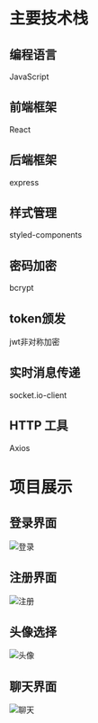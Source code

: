 # 主要技术栈

## 编程语言

JavaScript

## 前端框架

React

## 后端框架

express

## 样式管理

styled-components

## 密码加密

bcrypt

## token颁发

jwt非对称加密

## 实时消息传递

socket.io-client

## HTTP 工具 

Axios

# 项目展示

## 登录界面

![登录](https://gitee.com/nwafu-ggboy/online_chat/raw/master/img/%E7%99%BB%E5%BD%95.png)

## 注册界面

![注册](https://gitee.com/nwafu-ggboy/online_chat/raw/master/img/%E6%B3%A8%E5%86%8C.png)

## 头像选择

![头像](https://gitee.com/nwafu-ggboy/online_chat/raw/master/img/%E5%A4%B4%E5%83%8F%E9%80%89%E6%8B%A9.png)

## 聊天界面

![聊天](https://gitee.com/nwafu-ggboy/online_chat/raw/master/img/%E8%81%8A%E5%A4%A9.png)
